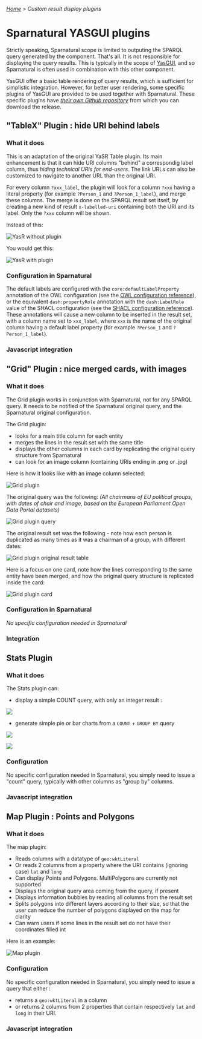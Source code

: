 _[Home](index.html) > Custom result display plugins_


# Sparnatural YASGUI plugins

Strictly speaking, Sparnatural scope is limited to outputing the SPARQL query generated by the component. That's all. It is not responsible for displaying the query results. This is typically in the scope of [YasGUI](https://triply.cc/docs/yasgui/), and so Sparnatural is often used in combination with this other component.

YasGUI offer a basic table rendering of query results, which is sufficient for simplistic integration. However, for better user rendering, some specific plugins of YasGUI are provided to be used together with Sparnatural. These specific plugins have *[their own Github repository](https://github.com/sparna-git/Sparnatural-yasgui-plugins)* from which you can download the release.

## "TableX" Plugin : hide URI behind labels

### What it does


This is an adaptation of the original YaSR Table plugin. Its main enhancement is that it can hide URI columns "behind" a correspondig label column, thus *hiding technical URIs for end-users*. The link URLs can also be customized to navigate to another URL than the original URI.

For every column `?xxx_label`, the plugin will look for a column `?xxx` having a literal property (for example `?Person_1` and `?Person_1_label`), and merge these columns. The merge is done on the SPARQL result set itself, by creating a new kind of result `x-labelled-uri` containing both the URI and its label. Only the `?xxx` column will be shown.

Instead of this:

![YasR without plugin](/assets/images/yasr-without-plugin.png)

You would get this:

![YasR with plugin](/assets/images/yasr-with-plugin.png)


### Configuration in Sparnatural

The default labels are configured with the `core:defaultLabelProperty` annotation of the OWL configuration (see the [OWL configuration reference](OWL-based-configuration.md)), or the equivalent `dash:propertyRole` annotation with the `dash:LabelRole` value of the SHACL configuration (see the [SHACL configuration reference](SHACL-based-configuration.md)). These annotations will cause a new column to be inserted in the result set, with a column name set to `xxx_label`, where `xxx` is the name of the original column having a default label property (for example `?Person_1` and `?Person_1_label`).


### Javascript integration



## "Grid" Plugin : nice merged cards, with images

### What it does

The Grid plugin works in conjunction with Sparnatural, not for any SPARQL query. It needs to be notified of the Sparnatural original query, and the Sparnatural original configuration.

The Grid plugin:

- looks for a main title column for each entity
- merges the lines in the result set with the same title
- displays the other columns in each card by replicating the original query structure from Sparnatural
- can look for an image column (containing URIs ending in .png or .jpg)

Here is how it looks like with an image column selected:

![Grid plugin](https://github.com/sparna-git/Sparnatural-yasgui-plugins/raw/main/docs/images/grid-1.png)

The original query was the following: _(All chairmans of EU political groups, with dates of chair and image, based on the European Parliament Open Data Portal datasets)_

![Grid plugin query](https://github.com/sparna-git/Sparnatural-yasgui-plugins/raw/main/docs/images/grid-3.png)

The original result set was the following - note how each person is duplicated as many times as it was a chairman of a group, with different dates:

![Grid plugin original result table](https://github.com/sparna-git/Sparnatural-yasgui-plugins/raw/main/docs/images/grid-4.png)

Here is a focus on one card, note how the lines corresponding to the same entity have been merged, and how the original query structure is replicated inside the card:

![Grid plugin card](https://github.com/sparna-git/Sparnatural-yasgui-plugins/raw/main/docs/images/grid-2.png)

### Configuration in Sparnatural

_No specific configuration needed in Sparnatural_

### Integration


## Stats Plugin

### What it does

The Stats plugin can:
- display a simple COUNT query, with only an integer result :

![](https://github.com/sparna-git/Sparnatural-yasgui-plugins/raw/main/docs/images/stats-1.png)

- generate simple pie or bar charts from a `COUNT` + `GROUP BY` query

![](https://github.com/sparna-git/Sparnatural-yasgui-plugins/raw/main/docs/images/stats-2.png)


![](https://github.com/sparna-git/Sparnatural-yasgui-plugins/raw/main/docs/images/stats-3.png)


### Configuration

No specific configuration needed in Sparnatural, you simply need to issue a "count" query, typically with other columns as "group by" columns.

### Javascript integration


## Map Plugin : Points and Polygons

### What it does

The map plugin:

- Reads columns with a datatype of `geo:wktLiteral`
- Or reads 2 columns from a property where the URI contains (ignoring case) `lat` and `long`
- Can display Points and Polygons. MultiPolygons are currently not supported
- Displays the original query area coming from the query, if present
- Displays information bubbles by reading all columns from the result set
- Splits polygons into different layers according to their size, so that the user can reduce the number of polygons displayed on the map for clarity
- Can warn users if some lines in the result set do not have their coordinates filled int

Here is an example:

![Map plugin](https://github.com/sparna-git/Sparnatural-yasgui-plugins/raw/main/docs/images/map-1.png)

### Configuration

No specific configuration needed in Sparnatural, you simply need to issue a query that either :
- returns a `geo:wktLiteral` in a column
- or returns 2 columns from 2 properties that contain respectively `lat` and `long` in their URI.

### Javascript integration